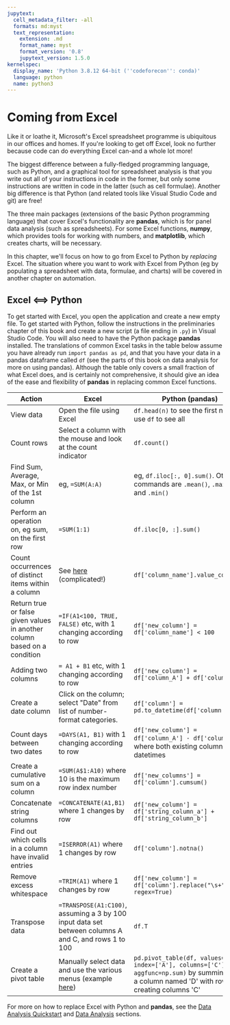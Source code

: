 ```yaml
---
jupytext:
  cell_metadata_filter: -all
  formats: md:myst
  text_representation:
    extension: .md
    format_name: myst
    format_version: '0.8'
    jupytext_version: 1.5.0
kernelspec:
  display_name: 'Python 3.8.12 64-bit (''codeforecon'': conda)'
  language: python
  name: python3
---
```


# Coming from Excel

Like it or loathe it, Microsoft's Excel spreadsheet programme is ubiquitous in our offices and homes. If you're looking to get off Excel, look no further because code can do everything Excel can-and a whole lot more!

The biggest difference between a fully-fledged programming language, such as Python, and a graphical tool for spreadsheet analysis is that you write out all of your instructions in code in the former, but only some instructions are written in code in the latter (such as cell formulae). Another big difference is that Python (and related tools like Visual Studio Code and git) are free!

The three main packages (extensions of the basic Python programming language) that cover Excel's functionality are **pandas**, which is for panel data analysis (such as spreadsheets). For some Excel functions, **numpy**, which provides tools for working with numbers, and **matplotlib**, which creates charts, will be necessary.

In this chapter, we'll focus on how to go from Excel to Python by *replacing* Excel. The situation where you want to work with Excel from Python (eg by populating a spreadsheet with data, formulae, and charts) will be covered in another chapter on automation.

## Excel <==> Python

To get started with Excel, you open the application and create a new empty file. To get started with Python, follow the instructions in the preliminaries chapter of this book and create a new script (a file ending in `.py`) in Visual Studio Code. You will also need to have the Python package **pandas** installed. The translations of common Excel tasks in the table below assume you have already run `import pandas as pd`, and that you have your data in a pandas dataframe called `df` (see the parts of this book on data analysis for more on using pandas). Although the table only covers a small fraction of what Excel does, and is certainly not comprehensive, it should give an idea of the ease and flexibility of **pandas** in replacing common Excel functions.

| Action | Excel      | Python (pandas) |
|-----| ----------- | ----------- |
|View data | Open the file using Excel  | `df.head(n)` to see the first n rows; use `df` to see all       |
|Count rows | Select a column with the mouse and look at the count indicator  | `df.count()`   |
| Find Sum, Average, Max, or Min of the 1st column | eg, `=SUM(A:A)`   | eg, `df.iloc[:, 0].sum()`. Other commands are `.mean()`, `.max()`, and `.min()`      |
| Perform an operation on, eg sum, on the first row | `=SUM(1:1)` | `df.iloc[0, :].sum()` |
| Count occurrences of distinct items within a column | See [here](https://superuser.com/questions/442653/ms-excel-how-to-count-occurrences-of-items-in-a-list) (complicated!) | `df['column_name'].value_counts()` |
| Return true or false given values in another column based on a condition | `=IF(A1<100, TRUE, FALSE)` etc, with 1 changing according to row | `df['new_column'] = df['column_name'] < 100` |
| Adding two columns | `= A1 + B1` etc, with 1 changing according to row | `df['new_column'] = df['column_A'] + df['column_B']` |
| Create a date column | Click on the column; select "Date" from list of number-format categories. | `df['column'] = pd.to_datetime(df['column'])` |
| Count days between two dates | `=DAYS(A1, B1)` with 1 changing according to row | `df['new_column'] = df['column_A'] - df['column_B']`, where both existing columns are datetimes |
| Create a cumulative sum on a column | `=SUM(A$1:A10)` where 10 is the maximum row index number | `df['new_columns'] = df['column'].cumsum()` |
| Concatenate string columns | `=CONCATENATE(A1,B1)` where 1 changes by row | `df['new_column'] = df['string_column_a'] + df['string_column_b']` |
| Find out which cells in a column have invalid entries | `=ISERROR(A1)` where 1 changes by row | `df['column'].notna()` |
| Remove excess whitespace | `=TRIM(A1)` where 1 changes by row | `df['new_column'] = df['column'].replace("\s+", " ", regex=True)` |
| Transpose data | `=TRANSPOSE(A1:C100)`, assuming a 3 by 100 input data set between columns A and C, and rows 1 to 100 | `df.T` |
| Create a pivot table | Manually select data and use the various menus (example [here](https://www.excel-easy.com/data-analysis/pivot-tables.html)) | `pd.pivot_table(df, values='D', index=['A'], columns=['C'], aggfunc=np.sum)` by summing over a column named 'D' with rows 'A', creating columns 'C' |

For more on how to replace Excel with Python and **pandas**, see the [Data Analysis Quickstart](data-quickstart) and [Data Analysis](working-with-data) sections.
